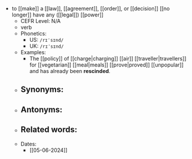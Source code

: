 - to [[make]] a [[law]], [[agreement]], [[order]], or [[decision]] [[no longer]] have any ([[legal]]) [[power]]
	- CEFR Level: N/A
	- verb
	- Phonetics:
		- US: `/rɪˈsɪnd/`
		- UK: `/rɪˈsɪnd/`
	- Examples:
		- The [[policy]] of [[charge|charging]] [[air]] [[traveller|travellers]] for [[vegetarian]] [[meal|meals]] [[prove|proved]] [[unpopular]] and has already been **rescinded**.
	- Synonyms:
		- 
	- Antonyms:
		- 
	- Related words:
		- 
	- Dates:
		- [[05-06-2024]]
